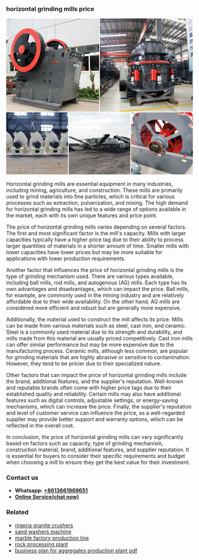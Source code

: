 <h3>horizontal grinding mills price</h3><img src='1708309597.jpg' alt=''><p>Horizontal grinding mills are essential equipment in many industries, including mining, agriculture, and construction. These mills are primarily used to grind materials into fine particles, which is critical for various processes such as extraction, pulverization, and mixing. The high demand for horizontal grinding mills has led to a wide range of options available in the market, each with its own unique features and price point.</p><p>The price of horizontal grinding mills varies depending on several factors. The first and most significant factor is the mill's capacity. Mills with larger capacities typically have a higher price tag due to their ability to process larger quantities of materials in a shorter amount of time. Smaller mills with lower capacities have lower prices but may be more suitable for applications with lower production requirements.</p><p>Another factor that influences the price of horizontal grinding mills is the type of grinding mechanism used. There are various types available, including ball mills, rod mills, and autogenous (AG) mills. Each type has its own advantages and disadvantages, which can impact the price. Ball mills, for example, are commonly used in the mining industry and are relatively affordable due to their wide availability. On the other hand, AG mills are considered more efficient and robust but are generally more expensive.</p><p>Additionally, the material used to construct the mill affects its price. Mills can be made from various materials such as steel, cast iron, and ceramic. Steel is a commonly used material due to its strength and durability, and mills made from this material are usually priced competitively. Cast iron mills can offer similar performance but may be more expensive due to the manufacturing process. Ceramic mills, although less common, are popular for grinding materials that are highly abrasive or sensitive to contamination. However, they tend to be pricier due to their specialized nature.</p><p>Other factors that can impact the price of horizontal grinding mills include the brand, additional features, and the supplier's reputation. Well-known and reputable brands often come with higher price tags due to their established quality and reliability. Certain mills may also have additional features such as digital controls, adjustable settings, or energy-saving mechanisms, which can increase the price. Finally, the supplier's reputation and level of customer service can influence the price, as a well-regarded supplier may provide better support and warranty options, which can be reflected in the overall cost.</p><p>In conclusion, the price of horizontal grinding mills can vary significantly based on factors such as capacity, type of grinding mechanism, construction material, brand, additional features, and supplier reputation. It is essential for buyers to consider their specific requirements and budget when choosing a mill to ensure they get the best value for their investment.</p><h3>Contact us</h3><ul><li><strong>Whatsapp:&nbsp;<a href="https://wa.me/8613661969651">+8613661969651</a></strong></li><li><a href="https://swt.shibang-china.com/?git&amp;zhl&amp;horizontal grinding mills price"><strong>Online Service(chat now)</strong></a></li></ul><h3>Related</h3><ul><li><a href='nigeria granite crushers.md'>nigeria granite crushers</a></li><li><a href='sand washers machine.md'>sand washers machine</a></li><li><a href='marble factory production line.md'>marble factory production line</a></li><li><a href='rock processing plant.md'>rock processing plant</a></li><li><a href='business plan for aggregates production plant pdf.md'>business plan for aggregates production plant pdf</a></li></ul>